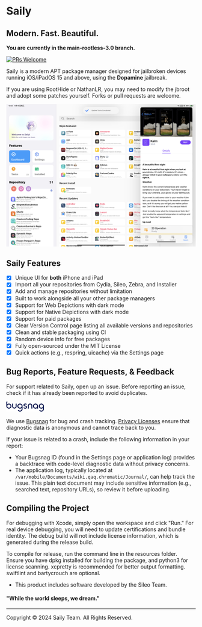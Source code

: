 # Saily

## Modern. Fast. Beautiful.

**You are currently in the main-rootless-3.0 branch.**

[![PRs Welcome](https://img.shields.io/badge/PRs-welcome-brightgreen.svg)](https://github.com/SailyTeam/Saily/pulls)

Saily is a modern APT package manager designed for jailbroken devices running iOS/iPadOS 15 and above, using the **Dopamine** jailbreak.

If you are using RootHide or NathanLR, you may need to modify the jbroot and adopt some patches yourself. Forks or pull requests are welcome.

![Preview](Resources/main.jpeg)

## Saily Features

- [x] Unique UI for **both** iPhone and iPad
- [x] Import all your repositories from Cydia, Sileo, Zebra, and Installer
- [x] Add and manage repositories without limitation
- [x] Built to work alongside all your other package managers
- [x] Support for Web Depictions with dark mode
- [x] Support for Native Depictions with dark mode
- [x] Support for paid packages
- [x] Clear Version Control page listing all available versions and repositories
- [x] Clean and stable packaging using CI
- [x] Random device info for free packages
- [x] Fully open-sourced under the MIT License
- [x] Quick actions (e.g., respring, uicache) via the Settings page

## Bug Reports, Feature Requests, & Feedback

For support related to Saily, open up an issue. Before reporting an issue, check if it has already been reported to avoid duplicates.

[<img src="Resources/bugsnag.png" alt="" width="100"/>](https://www.bugsnag.com)

We use [Bugsnag](https://www.bugsnag.com/) for bug and crash tracking. [Privacy Licenses](https://docs.bugsnag.com/platforms/ios/appstore-privacy/) ensure that diagnostic data is anonymous and cannot trace back to you.

If your issue is related to a crash, include the following information in your report:

- Your Bugsnag ID (found in the Settings page or application log) provides a backtrace with code-level diagnostic data without privacy concerns.
- The application log, typically located at `/var/mobile/Documents/wiki.qaq.chromatic/Journal/`, can help track the issue. This plain text document may include sensitive information (e.g., searched text, repository URLs), so review it before uploading.

## Compiling the Project

For debugging with Xcode, simply open the workspace and click "Run." For real device debugging, you will need to update certifications and bundle identity. The debug build will not include license information, which is generated during the release build.

To compile for release, run the command line in the resources folder. Ensure you have dpkg installed for building the package, and python3 for license scanning. xcpretty is recommended for better output formatting. swiftlint and bartycrouch are optional.

- This product includes software developed by the Sileo Team.

#### "While the world sleeps, we dream."

---

Copyright © 2024 Saily Team. All Rights Reserved.
